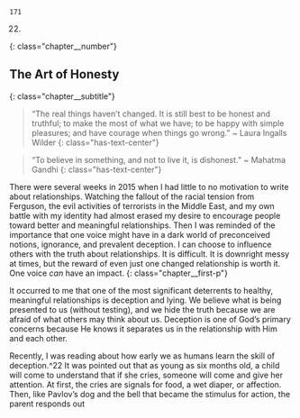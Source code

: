 ```
171
```
22.
{: class="chapter__number"}

## The Art of Honesty
{: class="chapter__subtitle"}

> “The real things haven’t changed. It is still best to be honest and
> truthful; to make the most of what we have; to be happy with
> simple pleasures; and have courage when things go wrong.”
> ~ Laura Ingalls Wilder
{: class="has-text-center"}

> “To believe in something, and not to live it, is dishonest.”
> ~ Mahatma Gandhi
{: class="has-text-center"}

There were several weeks in 2015 when I had little to no motivation to
write about relationships. Watching the fallout of the racial tension from
Ferguson, the evil activities of terrorists in the Middle East, and my own battle
with my identity had almost erased my desire to encourage people toward
better and meaningful relationships. Then I was reminded of the importance
that one voice might have in a dark world of preconceived notions, ignorance,
and prevalent deception. I can choose to influence others with the truth about
relationships. It is difficult. It is downright messy at times, but the reward of even
just one changed relationship is worth it. One voice _can_ have an impact.
{: class="chapter__first-p"}

It occurred to me that one of the most significant deterrents to healthy,
meaningful relationships is deception and lying. We believe what is being
presented to us (without testing), and we hide the truth because we are afraid
of what others may think about us. Deception is one of God’s primary concerns
because He knows it separates us in the relationship with Him and each other.

Recently, I was reading about how early we as humans learn the skill of
deception.^22 It was pointed out that as young as six months old, a child will come
to understand that if she cries, someone will come and give her attention. At
first, the cries are signals for food, a wet diaper, or affection. Then, like Pavlov’s
dog and the bell that became the stimulus for action, the parent responds out